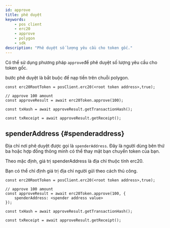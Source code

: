 ```yaml
---
id: approve
title: phê duyệt
keywords:
    - pos client
    - erc20
    - approve
    - polygon
    - sdk
description: "Phê duyệt số lượng yêu cầu cho token gốc."
---
```


Có thể sử dụng phương pháp `approve`để phê duyệt số lượng yêu cầu cho token gốc.

bước phê duyệt là bắt buộc để nạp tiền trên chuỗi polygon.

```
const erc20RootToken = posClient.erc20(<root token address>,true);

// approve 100 amount
const approveResult = await erc20Token.approve(100);

const txHash = await approveResult.getTransactionHash();

const txReceipt = await approveResult.getReceipt();

```

## spenderAddress {#spenderaddress}

Địa chỉ nơi phê duyệt được gọi là `spenderAddress`. Đây là người dùng bên thứ ba hoặc hợp đồng thông minh có thể thay mặt bạn chuyển token của bạn.

Theo mặc định, giá trị spenderAddress là địa chỉ thuộc tính erc20.

Bạn có thể chỉ định giá trị địa chỉ người gửi theo cách thủ công.

```
const erc20RootToken = posClient.erc20(<root token address>,true);

// approve 100 amount
const approveResult = await erc20Token.approve(100, {
    spenderAddress: <spender address value>
});

const txHash = await approveResult.getTransactionHash();

const txReceipt = await approveResult.getReceipt();

```
